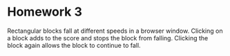 # Homework 3
Rectangular blocks fall at different speeds in a browser window. Clicking on a block adds to the score and stops the block from falling. Clicking the block again allows the block to continue to fall.
